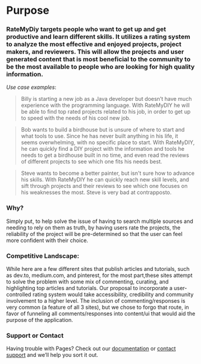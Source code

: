 # **Purpose**

### RateMyDiy targets people who want to get up and get productive and learn different skills. It utilizes a rating system to analyze the most effective and enjoyed projects, project makers, and reviewers. This will allow the projects and user generated content that is most beneficial to the community to be the most available to people who are looking for high quality information.

_Use case examples_:

  > Billy is starting a new job as a Java developer but doesn’t have much experience with the programming language. With RateMyDIY he will be able to find top rated projects related to his job, in order to get up to speed with the needs of his cool new job.

  > Bob wants to build a birdhouse but is unsure of where to start and what tools to use. Since he has never built anything in his life, it seems overwhelming, with no specific place to start. With RateMyDIY, he can quickly find a DIY project with the information and tools he needs to get a birdhouse built in no time, and even read the reviews of different projects to see which one fits his needs best.

  > Steve wants to become a better painter, but isn't sure how to advance his skills. With RateMyDIY he can quickly reach new skill levels, and sift through projects and their reviews to see which one focuses on his weaknesses the most. Steve is very bad at contrapposto.

### Why?

Simply put, to help solve the issue of having to search multiple sources and needing to rely on them as truth, by having users rate the projects, the reliability of the project will be pre-determined so that the user can feel more confident with their choice.

### Competitive Landscape: 

While here are a few different sites that publish articles and tutorials, such as dev.to, medium.com, and pinterest, for the most part,these sites attempt to solve the problem with some mix of commenting, curating, and highlighting top articles and tutorials. Our proposal to incorporate a user-controlled rating system would take accessibility, credibility and community involvement to a higher level. The inclusion of commenting/responses is very common (a feature of all 3 sites), but we chose to forgo that route, in favor of funneling all comments/responses into content/ui that would aid the purpose of the application.

### Support or Contact

Having trouble with Pages? Check out our [documentation](https://help.github.com/categories/github-pages-basics/) or [contact support](https://github.com/contact) and we’ll help you sort it out.
